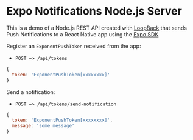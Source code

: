 # Expo Notifications Node.js Server
This is a demo of a Node.js REST API created with [LoopBack](https://loopback.io) that sends Push Notifications to a React Native app using the [Expo SDK](https://expo.io)

Register an `ExponentPushToken` received from the app:
- `POST => /api/tokens`
```javascript
{
  token: 'ExponentPushToken[xxxxxxxx]'
}
```

Send a notification:
- `POST => /api/tokens/send-notification`
```javascript
{
  token: 'ExponentPushToken[xxxxxxxx]',
  message: 'some message'
}
```